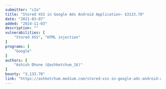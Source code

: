 ```yaml
---
submitter: "c2a"
title: "Stored XSS in Google Ads Android Application— $3133.70"
date: "2021-03-07"
added: "2024-11-03"
description: ""
vulnerabilities: [
    "Stored XSS", "HTML injection"
]
programs: [
    "Google"
]
authors: [
    "Ashish Dhone (@ashketchum_16)"
]
bounty: "3,133.70"
link: "https://ashketchum.medium.com/stored-xss-in-google-ads-android-application-3133-70-373f6c361ff3"
---
```




